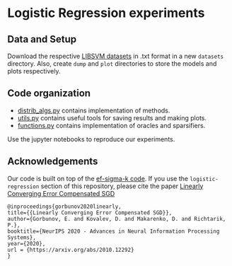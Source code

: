# Logistic Regression experiments

## Data and Setup
Download the respective [LIBSVM datasets](https://www.csie.ntu.edu.tw/~cjlin/libsvmtools/datasets/binary.html) in .txt format in a new `datasets` directory. Also, create `dump` and `plot` directories to store the models and plots respectively.

## Code organization

-   [distrib_algs.py](distrib_algs.py) contains implementation of methods.
-   [utils.py](utils.py) contains useful tools for saving results and making plots.
-   [functions.py](functions.py) contains implementation of oracles and sparsifiers.

Use the jupyter notebooks to reproduce our experiments. 

## Acknowledgements
Our code is built on top of the [ef-sigma-k code](https://github.com/eduardgorbunov/ef_sigma_k). If you use the  `logistic-regression` section of this repository, please cite the paper [Linearly Converging Error Compensated SGD](https://arxiv.org/abs/2010.12292)

    @inproceedings{gorbunov2020linearly,
    title={{Linearly Converging Error Compensated SGD}},
    author={Gorbunov, E. and Kovalev, D. and Makarenko, D. and Richtarik, P.},
    booktitle={NeurIPS 2020 - Advances in Neural Information Processing Systems},
    year={2020},
    url = {https://arxiv.org/abs/2010.12292}
    }

